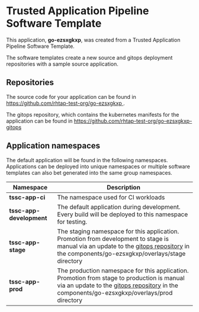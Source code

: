 # Trusted Application Pipeline Software Template

This application, **go-ezsxgkxp**, was created from a Trusted Application Pipeline Software Template.

The software templates create a new source and gitops deployment repositories with a sample source application. 

## Repositories

The source code for your application can be found in [https://github.com/rhtap-test-org/go-ezsxgkxp ](https://github.com/rhtap-test-org/go-ezsxgkxp ).
 
The gitops repository, which contains the kubernetes manifests for the application can be found in 
[https://github.com/rhtap-test-org/go-ezsxgkxp-gitops ](https://github.com/rhtap-test-org/go-ezsxgkxp-gitops ) 

## Application namespaces 

The default application will be found in the following namespaces. Applications can be deployed into unique namespaces or multiple software templates can also bet generated into the same group namespaces.  

|  Namespace   |  Description   |  
| -------- | -------- |
| **tssc-app-ci** | The namespace used for CI workloads |
| **tssc-app-development** | The default application during development. Every build will be deployed to this namespace for testing. |
| **tssc-app-stage** | The staging namespace for this application. Promotion from development to stage is manual via an update to the [gitops repository](https://github.com/rhtap-test-org/go-ezsxgkxp-gitops ) in the components/go-ezsxgkxp/overlays/stage directory |
| **tssc-app-prod** | The production namespace for this application. Promotion from stage to production is manual via an update to the [gitops repository](https://github.com/rhtap-test-org/go-ezsxgkxp-gitops ) in the components/go-ezsxgkxp/overlays/prod directory |